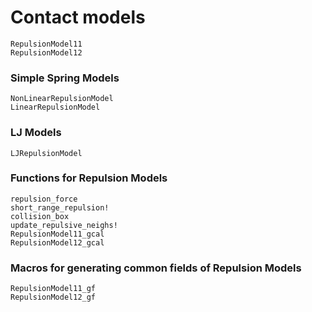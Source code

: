 # Contact models

```@docs
RepulsionModel11
RepulsionModel12
```

### Simple Spring Models
```@docs
NonLinearRepulsionModel
LinearRepulsionModel
```

### LJ Models
```@docs
LJRepulsionModel
```

### Functions for Repulsion Models
```@docs
repulsion_force
short_range_repulsion!
collision_box
update_repulsive_neighs!
RepulsionModel11_gcal
RepulsionModel12_gcal
```

### Macros for generating common fields of Repulsion Models
```@docs
RepulsionModel11_gf
RepulsionModel12_gf
```